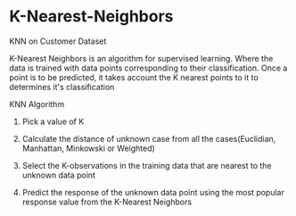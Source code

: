# K-Nearest-Neighbors

KNN on Customer Dataset 

K-Nearest Neighbors is an algorithm for supervised learning. Where the data is trained with data points corresponding to their classification. Once a point is to be predicted, it takes account the K nearest points to it to determines it's classification 

KNN Algorithm

1. Pick a value of K

2. Calculate the distance of unknown case from all the cases(Euclidian, Manhattan, Minkowski or Weighted)

3. Select the K-observations in the training data that are nearest to the unknown data point 

4. Predict the response of the unknown data point using the most popular response value from the K-Nearest Neighbors

